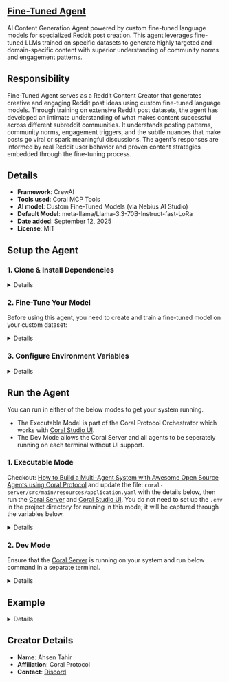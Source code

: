 ## [Fine-Tuned Agent](https://github.com/Coral-Protocol/Coral-FineTuned-Agent)
 
AI Content Generation Agent powered by custom fine-tuned language models for specialized Reddit post creation. This agent leverages fine-tuned LLMs trained on specific datasets to generate highly targeted and domain-specific content with superior understanding of community norms and engagement patterns.

## Responsibility
Fine-Tuned Agent serves as a Reddit Content Creator that generates creative and engaging Reddit post ideas using custom fine-tuned language models. Through training on extensive Reddit post datasets, the agent has developed an intimate understanding of what makes content successful across different subreddit communities. It understands posting patterns, community norms, engagement triggers, and the subtle nuances that make posts go viral or spark meaningful discussions. The agent's responses are informed by real Reddit user behavior and proven content strategies embedded through the fine-tuning process.

## Details
- **Framework**: CrewAI
- **Tools used**: Coral MCP Tools
- **AI model**: Custom Fine-Tuned Models (via Nebius AI Studio)
- **Default Model**: meta-llama/Llama-3.3-70B-Instruct-fast-LoRa
- **Date added**: September 12, 2025
- **License**: MIT

## Setup the Agent

### 1. Clone & Install Dependencies

<details>  

```bash
# In a new terminal clone the repository:
git clone https://github.com/Coral-Protocol/Coral-FineTuned-Agent.git

# Navigate to the project directory:
cd Coral-FineTuned-Agent

# Download and run the UV installer, setting the installation directory to the current one
curl -LsSf https://astral.sh/uv/install.sh | env UV_INSTALL_DIR=$(pwd) sh

# Create a virtual environment named `.venv` using UV
uv venv .venv

# Activate the virtual environment
source .venv/bin/activate

# install uv
pip install uv

# Install dependencies from `pyproject.toml` using `uv`:
uv sync
```

</details>

### 2. Fine-Tune Your Model

Before using this agent, you need to create and train a fine-tuned model on your custom dataset:

<details>

**Step 1: Prepare Your Dataset**
- Collect and prepare your training data (Reddit posts, domain-specific content, etc.)
- Format your data according to the fine-tuning service requirements
- Ensure data quality and relevance to your use case

**Step 2: Fine-Tune Your Model**
- Visit [Nebius AI Studio](https://studio.nebius.com/) or your preferred fine-tuning platform
- Create an account and navigate to the fine-tuning section
- Upload your prepared dataset
- Select a base model (e.g., Llama-3.3-70B-Instruct)
- Configure training parameters and start the fine-tuning process
- Wait for training completion and note your custom model ID

**Step 3: Get API Keys**
- [Nebius AI Studio API Key](https://studio.nebius.com/api-keys)
- Your fine-tuned model ID from the training process

</details>

### 3. Configure Environment Variables

<details>

```bash
# Create .env file in project root
cp -r .env.example .env

# Add your credentials to .env file:
NEBIUS_API_KEY=your_nebius_api_key_here
FINE_TUNED_MODEL=your_custom_model_id_here
```

- Or any other fine-tuned model identifier from your chosen platform

</details>

## Run the Agent

You can run in either of the below modes to get your system running.  

- The Executable Model is part of the Coral Protocol Orchestrator which works with [Coral Studio UI](https://github.com/Coral-Protocol/coral-studio).  
- The Dev Mode allows the Coral Server and all agents to be seperately running on each terminal without UI support.  

### 1. Executable Mode

Checkout: [How to Build a Multi-Agent System with Awesome Open Source Agents using Coral Protocol](https://github.com/Coral-Protocol/existing-agent-sessions-tutorial-private-temp) and update the file: `coral-server/src/main/resources/application.yaml` with the details below, then run the [Coral Server](https://github.com/Coral-Protocol/coral-server) and [Coral Studio UI](https://github.com/Coral-Protocol/coral-studio). You do not need to set up the `.env` in the project directory for running in this mode; it will be captured through the variables below.

<details>

For Linux or MAC:

```bash
# PROJECT_DIR="/PATH/TO/YOUR/PROJECT"

applications:
  - id: "app"
    name: "Default Application"
    description: "Default application for testing"
    privacyKeys:
      - "default-key"
      - "public"
      - "priv"

registry:
  fine_tuned_agent:
    options:
      - name: "NEBIUS_API_KEY"
        type: "string"
        description: "Nebius AI Studio API key for the service"
      - name: "FINE_TUNED_MODEL"
        type: "string"
        description: "Your custom fine-tuned model ID"
    runtime:
      type: "executable"
      command: ["bash", "-c", "${PROJECT_DIR}/run_agent.sh main.py"]
      environment:
        - name: "NEBIUS_API_KEY"
          from: "NEBIUS_API_KEY"
        - name: "FINE_TUNED_MODEL"
          from: "FINE_TUNED_MODEL"

```

For Windows, create a powershell command (run_agent.ps1) and run:

```bash
command: ["powershell","-ExecutionPolicy", "Bypass", "-File", "${PROJECT_DIR}/run_agent.ps1","main.py"]
```

</details>

### 2. Dev Mode

Ensure that the [Coral Server](https://github.com/Coral-Protocol/coral-server) is running on your system and run below command in a separate terminal.

<details>

```bash
# Run the agent using `uv`:
uv run main.py
```

You can view the agents running in Dev Mode using the [Coral Studio UI](https://github.com/Coral-Protocol/coral-studio) by running it separately in a new terminal.

</details>


## Example

<details>


```bash
# Input:
Interface Agent: Generate me reddit post about ai in healthcare

# Output:
It will generate 5 posts similar to the data on which it is trained.
```
</details>


## Creator Details
- **Name**: Ahsen Tahir
- **Affiliation**: Coral Protocol
- **Contact**: [Discord](https://discord.com/invite/Xjm892dtt3)